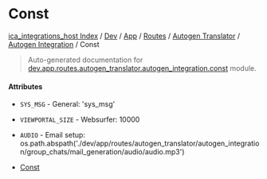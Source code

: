 # Const

[ica_integrations_host Index](../../../../../README.md#ica_integrations_host-index) / [Dev](../../../../index.md#dev) / [App](../../../index.md#app) / [Routes](../../index.md#routes) / [Autogen Translator](../index.md#autogen-translator) / [Autogen Integration](./index.md#autogen-integration) / Const

> Auto-generated documentation for [dev.app.routes.autogen_translator.autogen_integration.const](https://github.com/destiny/ica_integrations_host/blob/main/dev/app/routes/autogen_translator/autogen_integration/const.py) module.

#### Attributes

- `SYS_MSG` - General: 'sys_msg'

- `VIEWPORTAL_SIZE` - Websurfer: 10000

- `AUDIO` - Email setup: os.path.abspath('./dev/app/routes/autogen_translator/autogen_integration/group_chats/mail_generation/audio/audio.mp3')
- [Const](#const)
